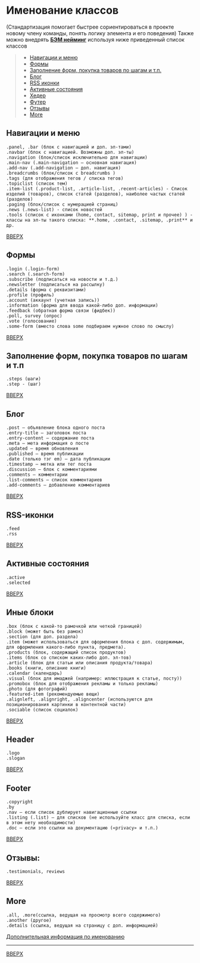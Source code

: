 # Именование классов

\(Стандартизация помогает быстрее сориентироваться в проекте новому члену команды, понять логику элемента и его поведения\) Также можно внедрять [**БЭМ нейминг**](http://ihorzenich.github.io/talks/bem-webcamp/) используя ниже приведенный список классов

> * [Навигации и меню](#навигации-и-меню)
> * [Формы](#формы)
> * [Заполнение форм, покупка товаров по шагам и т.п.](#заполнение-форм-покупка-товаров-по-шагам-и-тп)
> * [Блог](#блог)
> * [RSS иконки](#rss-иконки)
> * [Активные состояния](#активные-состояния)
> * [Хедер](#header)
> * [Футер](#footer)
> * [Отзывы](#отзывы)
> * [More](#more)

## Навигации и меню

```
.panel, .bar (блок с навигацией и доп. эл-тами)
.navbar (блок с навигацией. Возможны доп. эл-ты)
.navigation (блок/список исключительно для навигации)
.main-nav (.main-navigation — основная навигация)
.add-nav (.add-navigation — доп. навигация)
.breadcrumbs (блок/список с breadcrumbs )
.tags (для отображения тегов / списка тегов)
.topiclist (список тем)
.item-list (.product-list, .article-list, .recent-articles) - Список изделий (товаров), список статей (разделов), наиболее частых статей (разделов)
.paging (блок/список с нумерацией страниц)
.news (.news-list) - список новостей
.tools (список с иконками (home, contact, sitemap, print и прочее) ) - классы на эл-ты такого списка: **.home, .contact, .sitemap, .print** и др.
```

[ВВЕРХ](#именование-классов)

## Формы

```
.login (.login-form)
.search (.search-form)
.subscribe (подписаться на новости и т.д.)
.newsletter (подписаться на рассылку)
.details (форма с реквизитами)
.profile (профиль)
.account (аккаунт (учетная запись))
.information (форма для ввода какой-либо доп. информации)
.feedback (обратная форма связи (фидбек))
.poll, survey (опрос)
.vote (голосование)
.some-form (вместо слова some подбираем нужное слово по смыслу)
```

[ВВЕРХ](#именование-классов)

## Заполнение форм, покупка товаров по шагам и т.п

```
.steps (шаги)
.step - (шаг)
```

[ВВЕРХ](#именование-классов)

## Блог

```
.post – объявление блока одного поста
.entry-title – заголовок поста
.entry-content – содержание поста
.meta – мета информация о посте
.updated — время обновления
.published — время публикации
.date (только тэг em) — дата публикации
.timestamp — метка или тег поста
.discussion — блок с комментариями
.comments – комментарии
.list-comments — список комментариев
.add-comments — добавление комментариев
```

[ВВЕРХ](#именование-классов)

## RSS-иконки

```
.feed
.rss
```

[ВВЕРХ](#именование-классов)

## Активные состояния

```
.active
.selected
```

[ВВЕРХ](#именование-классов)

## Иные блоки

```
.box (блок с какой-то рамочкой или четкой границей)
.block (может быть без рамок)
.section (для доп. раздела)
.item (может использоваться для оформления блока с доп. содержимым, для оформления какого-либо пункта, предмета).
.products (блок, содержащий список продуктов)
.items (блок со списком каких-либо доп. эл-тов)
.article (блок для статьи или описания продукта/товара)
.books (книги, описание книги)
.calendar (календарь)
.visual (блок для имаджей (например: иллюстрация к статье, посту))
.promobox (блок для отображения рекламы и только рекламы)
.photo (для фотографий)
.featured-item (рекомендуемые вещи)
.alignleft, .alignright, .aligncenter (используются для позиционирования картинки в контентной части)
.sociable (список социалок)
```

[ВВЕРХ](#именование-классов)

## Header

```
.logo
.slogan
```

[ВВЕРХ](#именование-классов)

## Footer

```
.copyright
.by
.nav – если список дублирует навигационные ссылки
.listing (.list) – для списков (не используйте класс для списка, если в этом нету необходимости)
.doc – если это ссылки на документацию («privacy» и т.п.)
```

[ВВЕРХ](#именование-классов)

## Отзывы:

```
.testimonials, reviews
```

[ВВЕРХ](#именование-классов)

## More

```
.all, .more(ссылка, ведущая на просмотр всего содержимого)
.another (другое)
.details (ссылка, ведущая на страницу с доп. информацией)
```

[Дополнительная информация по именованию](http://codepen.io/MOgorodnik/pen/eNEwQN)

---

[ВВЕРХ](#именование-классов)


